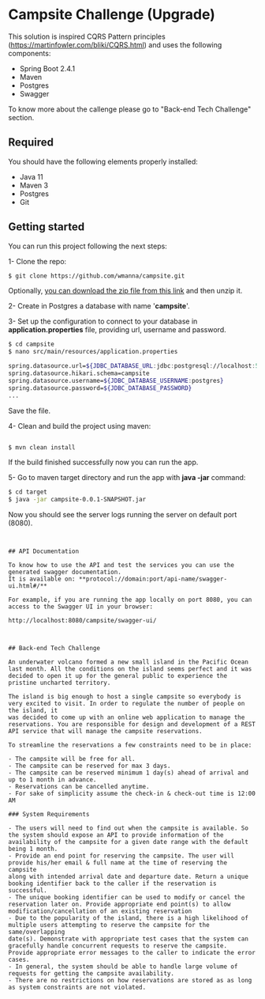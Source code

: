 # Campsite Challenge (Upgrade)

This solution is inspired CQRS Pattern principles (https://martinfowler.com/bliki/CQRS.html) and uses the following components:

- Spring Boot 2.4.1
- Maven
- Postgres
- Swagger

To know more about the callenge please go to "Back-end Tech Challenge" section.


## Required

You should have the following elements properly installed:

- Java 11
- Maven 3
- Postgres
- Git

## Getting started

You can run this project following the next steps:

1- Clone the repo:

```sh
$ git clone https://github.com/wmanna/campsite.git
```
Optionally, [you can download the zip file from this link](https://github.com/wmanna/campsite/archive/main.zip) and then unzip it.


2- Create in Postgres a database with name '**campsite**'.

3- Set up the configuration to connect to your database in **application.properties** file, providing url, username and password.

```sh
$ cd campsite
$ nano src/main/resources/application.properties

spring.datasource.url=${JDBC_DATABASE_URL:jdbc:postgresql://localhost:5432/campsite}
spring.datasource.hikari.schema=campsite
spring.datasource.username=${JDBC_DATABASE_USERNAME:postgres}
spring.datasource.password=${JDBC_DATABASE_PASSWORD}
...
```
Save the file.

4- Clean and build the project using maven:

```sh

$ mvn clean install

```

If the build finished successfully now you can run the app.

5- Go to maven target directory and run the app with **java -jar** command:

```sh
$ cd target
$ java -jar campsite-0.0.1-SNAPSHOT.jar
```

Now you should see the server logs running the server on default port (8080).

```


## API Documentation

To know how to use the API and test the services you can use the generated swagger documentation.
It is available on: **protocol://domain:port/api-name/swagger-ui.html#/**
  
For example, if you are running the app locally on port 8080, you can access to the Swagger UI in your browser:

http://localhost:8080/campsite/swagger-ui/



## Back-end Tech Challenge

An underwater volcano formed a new small island in the Pacific Ocean last month. All the conditions on the island seems perfect and it was
decided to open it up for the general public to experience the pristine uncharted territory.

The island is big enough to host a single campsite so everybody is very excited to visit. In order to regulate the number of people on the island, it
was decided to come up with an online web application to manage the reservations. You are responsible for design and development of a REST
API service that will manage the campsite reservations.

To streamline the reservations a few constraints need to be in place:

- The campsite will be free for all.
- The campsite can be reserved for max 3 days.
- The campsite can be reserved minimum 1 day(s) ahead of arrival and up to 1 month in advance.
- Reservations can be cancelled anytime.
- For sake of simplicity assume the check-in & check-out time is 12:00 AM

### System Requirements

- The users will need to find out when the campsite is available. So the system should expose an API to provide information of the
availability of the campsite for a given date range with the default being 1 month.
- Provide an end point for reserving the campsite. The user will provide his/her email & full name at the time of reserving the campsite
along with intended arrival date and departure date. Return a unique booking identifier back to the caller if the reservation is successful.
- The unique booking identifier can be used to modify or cancel the reservation later on. Provide appropriate end point(s) to allow
modification/cancellation of an existing reservation
- Due to the popularity of the island, there is a high likelihood of multiple users attempting to reserve the campsite for the same/overlapping
date(s). Demonstrate with appropriate test cases that the system can gracefully handle concurrent requests to reserve the campsite.
Provide appropriate error messages to the caller to indicate the error cases.
- In general, the system should be able to handle large volume of requests for getting the campsite availability.
- There are no restrictions on how reservations are stored as as long as system constraints are not violated.
